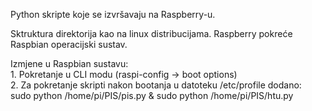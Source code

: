 Python skripte koje se izvršavaju na Raspberry-u.

Sktruktura direktorija kao na linux distribucijama.
Raspberry pokreće Raspbian operacijski sustav.

Izmjene u Raspbian sustavu:  
	1. Pokretanje u CLI modu (raspi-config -> boot options)  
	2. Za pokretanje skripti nakon bootanja u datoteku /etc/profile dodano:  
		sudo python /home/pi/PIS/pis.py & sudo python /home/pi/PIS/htu.py
